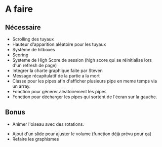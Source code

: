 # A faire

## Nécessaire
+ Scrolling des tuyaux
+ Hauteur d'apparition aléatoire pour les tuyaux
+ Système de hitboxes
+ Scoring
+ Systeme de High Score de session (high score qui se réinitialise lors d'un refresh de page)
+ Integrer la charte graphique faite par Steven
+ Message récapitulatif de la partie a la mort
+ Classe pour les pipes afin d'afficher plusieurs pipe en meme temps via un array.
+ Fonction pour génerer aléatoirement les pipes
+ Fonction pour décharger les pipes qui sortent de l'écran sur la gauche.
<!-- + Faire le revenir le pipe du bas -->

## Bonus
+ Animer l'oiseau avec des rotations.
<!-- + Faire en sorte que le son overlap (qu'il puisse se jouer plusieurs fois en meme temps) -->
+ Ajout d'un slide pour ajuster le volume (function déjà prévu pour ça)
+ Refaire les graphismes
<!-- + Mettre un index sur la div message pour passer au dessus -->